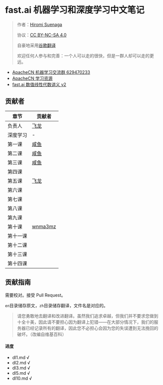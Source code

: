 # fast.ai 机器学习和深度学习中文笔记

> 作者：[Hiromi Suenaga](https://medium.com/@hiromi_suenaga)
> 
> 协议：[CC BY-NC-SA 4.0](http://creativecommons.org/licenses/by-nc-sa/4.0/)
> 
> 自豪地采用[谷歌翻译](https://translate.google.cn/)
> 
> 欢迎任何人参与和完善：一个人可以走的很快，但是一群人却可以走的更远。

+   [ApacheCN 机器学习交流群 629470233](http://shang.qq.com/wpa/qunwpa?idkey=30e5f1123a79867570f665aa3a483ca404b1c3f77737bc01ec520ed5f078ddef)
+   [ApacheCN 学习资源](http://www.apachecn.org/)
+   [fast.ai 数值线性代数讲义 v2](https://github.com/apachecn/fastai-num-linalg-v2-zh)

## 贡献者

| 章节 | 贡献者 |
| --- | --- |
| 负责人 | [飞龙](https://github.com/wizardforcel) |
| 深度学习| - |
| 第一课 | [咸鱼](https://github.com/Watermelon233) |
| 第二课 | [咸鱼](https://github.com/Watermelon233) |
| 第三课 | [咸鱼](https://github.com/Watermelon233) |
| 第四课 | |
| 第五课 | [飞龙](https://github.com/wizardforcel) |
| 第六课 | |
| 第七课 | |
| 第八课 | |
| 第九课 | |
| 第十课 | [wnma3mz](https://github.com/wnma3mz) |
| 第十一课 | |
| 第十二课 | |
| 第十三课 | |
| 第十四课 | |

## 贡献指南

需要校对。接受 Pull Request。

`en`目录储存原文，`zh`目录储存翻译，文件名是对应的。

> 请您勇敢地去翻译和改进翻译。虽然我们追求卓越，但我们并不要求您做到十全十美，因此请不要担心因为翻译上犯错——在大部分情况下，我们的服务器已经记录所有的翻译，因此您不必担心会因为您的失误遭到无法挽回的破坏。（改编自维基百科）

#### 进度

* dl1.md √
* dl2.md √
* dl3.md √
* dl5.md √
* dl10.md √
